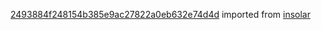 [2493884f248154b385e9ac27822a0eb632e74d4d](https://github.com/insolar/insolar/commit/2493884f248154b385e9ac27822a0eb632e74d4d) imported from [insolar](https://github.com/insolar/insolar)
